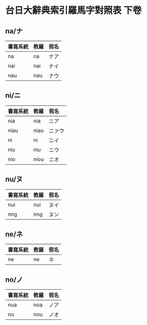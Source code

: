 # 台日大辭典索引羅馬字對照表 下卷

## na/ナ

| 書寫系統 | 教羅 | 假名 |
| :--- | :--- | :--- |
| na | na | ナア |
| nai | nai | ナイ |
| nau | nau | ナウ |

## ni/ニ

| 書寫系統 | 教羅 | 假名 |
| :--- | :--- | :--- |
| nia | nia | ニア |
| niau | niau | ニァウ |
| ni | ni | ニイ |
| niu | niu | ニウ |
| nio | niou | ニオ |

## nu/ヌ

| 書寫系統 | 教羅 | 假名 |
| :--- | :--- | :--- |
| nui | nui | ヌイ |
| nng | nng | ヌン |

## ne/ネ

| 書寫系統 | 教羅 | 假名 |
| :--- | :--- | :--- |
| ne | ne | ネ |

## no/ノ

| 書寫系統 | 教羅 | 假名 |
| :--- | :--- | :--- |
| nua | noa | ノア |
| no | nou | ノオ |
